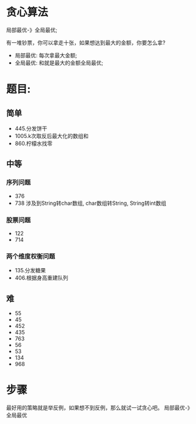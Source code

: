 # 贪心算法
局部最优-》全局最优;

有一堆钞票，你可以拿走十张，如果想达到最大的金额，你要怎么拿?
- 局部最优: 每次拿最大金额;
- 全局最优: 和就是最大的金额全局最优;
# 题目:
## 简单
-  445.分发饼干
-  1005.k次取反后最大化的数组和
-  860.柠檬水找零
## 中等
### 序列问题
- 376
- 738 涉及到String转char数组, char数组转String, String转int数组
### 股票问题
- 122
- 714
### 两个维度权衡问题
- 135.分发糖果 
- 406.根据身高重建队列
## 难
- 55
- 45
- 452
- 435
- 763
- 56
- 53
- 134
- 968

# 步骤
最好用的策略就是举反例，如果想不到反例，那么就试一试贪心吧。
局部最优-》全局最优